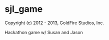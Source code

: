 sjl_game
========

Copyright (c) 2012 - 2013, GoldFire Studios, Inc.

Hackathon game w/ Susan and Jason
